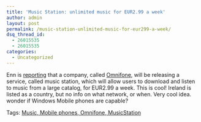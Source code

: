 ```yaml
---
title: 'Music Station: unlimited music for EUR2.99 a week'
author: admin
layout: post
permalink: /music-station-unlimited-music-for-eur299-a-week/
dsq_thread_id:
  - 26015535
  - 26015535
categories:
  - Uncategorized
---
```

Enn is [reporting][1] that a company, called [Omnifone][2], will be releasing a service, called music station, which will allow users to download and listen to music from a large catalog, for EUR2.99&nbsp;a week. This is cool! Ireland is listed as a country, but no info on what network, or when. Very cool idea. wonder if Windows Mobile phones are capable?</p> 

Tags: <a href="http://technorati.com/tag/Music,Mobilephones,Omnifone,MusicStation" rel="tag">Music, Mobile phones, Omnifone, MusicStation</a>

 [1]: http://www.enn.ie/frontpage/news-9902139.html
 [2]: http://www.omnifone.com/